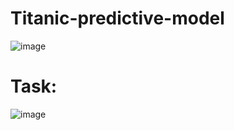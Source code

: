 # Titanic-predictive-model
![image](https://github.com/user-attachments/assets/ed593ac8-00ad-4e1e-98d8-f71938ff68e7)

# Task:
![image](https://github.com/user-attachments/assets/d407c477-773b-45be-8fa0-1318ec5dbf39)


